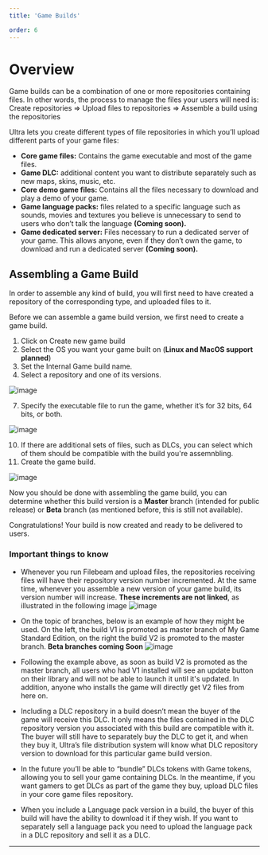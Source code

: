 ```yaml
---
title: 'Game Builds'

order: 6
---
```


# Overview

Game builds can be a combination of one or more repositories containing files. In other words, the process to manage the files your users will need is:
Create repositories => Upload files to repositories => Assemble a build using the repositories

Ultra lets you create different types of file repositories in which you’ll upload different parts of your game files:

-   **Core game files:** Contains the game executable and most of the game files.
-   **Game DLC:** additional content you want to distribute separately such as new maps, skins, music, etc.
-   **Core demo game files:** Contains all the files necessary to download and play a demo of your game.
-   **Game language packs:** files related to a specific language such as sounds, movies and textures you believe is unnecessary to send to users who don’t talk the language **(Coming soon).**
-   **Game dedicated server:** Files necessary to run a dedicated server of your game. This allows anyone, even if they don’t own the game, to download and run a dedicated server **(Coming soon).**

## Assembling a Game Build

In order to assemble any kind of build, you will first need to have created a repository of the corresponding type, and uploaded files to it.

Before we can assemble a game build version, we first need to create a game build.

1.  Click on Create new game build
2.  Select the OS you want your game built on (**Linux and MacOS support planned**)
3.  Set the Internal Game build name.
4.  Select a repository and one of its versions.
   
![image](https://github.com/Tomas-Cucit/docs-blockchain/assets/140004349/41ff1220-eb33-4836-9d03-777f2685134d)

7.  Specify the executable file to run the game, whether it’s for 32 bits, 64 bits, or both.
   
![image](https://github.com/Tomas-Cucit/docs-blockchain/assets/140004349/27ec3e43-ad69-4295-81ec-0cb22874c2e5)

10.  If there are additional sets of files, such as DLCs, you can select which of them should be compatible with the build you're assemnbling.
11.  Create the game build.
    
![image](https://github.com/Tomas-Cucit/docs-blockchain/assets/140004349/17e5de82-fdb5-4c50-93a0-ec74666fc4e1)

Now you should be done with assembling the game build, you can determine whether this build version is a **Master** branch (intended for public release) or **Beta** branch (as mentioned before, this is still not available).

Congratulations! Your build is now created and ready to be delivered to users.

### Important things to know

-   Whenever you run Filebeam and upload files, the repositories receiving files will have their repository version number incremented. At the same time, whenever you assemble a new version of your game build, its version number will increase. **These increments are not linked**, as illustrated in the following image
![image](https://github.com/Tomas-Cucit/docs-blockchain/assets/140004349/68b10868-c627-41c2-923c-fc730196c647)

-   On the topic of branches, below is an example of how they might be used. On the left, the build V1 is promoted as master branch of My Game Standard Edition, on the right the build V2 is promoted to the master branch. **Beta branches coming Soon**
![image](https://github.com/Tomas-Cucit/docs-blockchain/assets/140004349/65dc8046-910f-4be6-bd87-f8af2411644c)

-   Following the example above, as soon as build V2 is promoted as the master branch, all users who had V1 installed will see an update button on their library and will not be able to launch it until it's updated. In addition, anyone who installs the game will directly get V2 files from here on.

-   Including a DLC repository in a build doesn’t mean the buyer of the game will receive this DLC. It only means the files contained in the DLC repository version you associated with this build are compatible with it. The buyer will still have to separately buy the DLC to get it, and when they buy it, Ultra’s file distribution system will know what DLC repository version to download for this particular game build version.

-   In the future you’ll be able to “bundle” DLCs tokens with Game tokens, allowing you to sell your game containing DLCs. In the meantime, if you want gamers to get DLCs as part of the game they buy, upload DLC files in your core game files repository.

-   When you include a Language pack version in a build, the buyer of this build will have the ability to download it if they wish. If you want to separately sell a language pack you need to upload the language pack in a DLC repository and sell it as a DLC.

---
